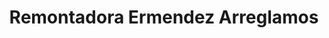 ---
title: "Remontadora Ermendez Arreglamos"
url: /bogota-d-c/remontadora-ermendez-arreglamos/
shop: bolsas y maletas
---